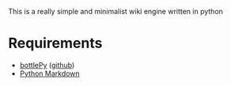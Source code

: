 This is a really simple and minimalist wiki engine written in python

# Requirements

- [bottlePy](http://bottlepy.org/) ([github](https://github.com/defnull/bottle))
- [Python Markdown](http://www.freewisdom.org/projects/python-markdown/)
